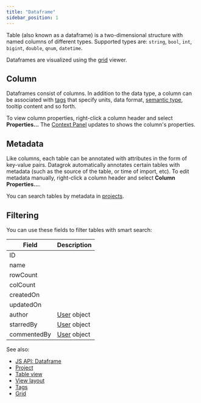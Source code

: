```yaml
---
title: "Dataframe"
sidebar_position: 1
---
```


Table (also known as a dataframe) is a two-dimensional structure with named columns of different types. Supported types
are: `string`, `bool`, `int`, `bigint`, `double`, `qnum`, `datetime`.

Dataframes are visualized using the [grid](../../visualize/viewers/grid.md) viewer.

## Column

Dataframes consist of columns. In addition to the data type, a column can be
associated with [tags](../../govern/catalog/tags.md) that specify units, data
format, [semantic type](../../govern/catalog/semantic-types.md), tooltip content
and so forth. 

To view column properties, right-click a column header and select
**Properties...** The [Context Panel](../navigation/panels/panels.md#context-panel) updates to shows the column's properties.

## Metadata

Like columns, each table can be annotated with attributes in the form of
key-value pairs. Datagrok automatically annotates certain tables with metadata
(such as the source of the table, or time of import, etc). To edit metadata
manually, right-click a column header and select
**Column Properties...**.

<!--TODO: revise when this feature (manually add metadata) is updated. Possibly merge Column Properties and Properties context menu options -->

You can search tables by metadata in [projects](project/project.md).

## Filtering

You can use these fields to filter tables with smart search:

| Field       | Description                      |
|-------------|----------------------------------|
| ID          |                                  |
| name        |                                  |
| rowCount    |                                  |
| colCount    |                                  |
| createdOn   |                                  |
| updatedOn   |                                  |
| author      | [User](../../govern/access-control/users-and-groups#users) object |
| starredBy   | [User](../../govern/access-control/users-and-groups#users) object |
| commentedBy | [User](../../govern/access-control/users-and-groups#users) object |

See also:

* [JS API: Dataframe](https://datagrok.ai/api/js/dg/classes/DataFrame)
* [Project](project/project.md)
* [Table view](../navigation/views/table-view.md)
* [View layout](../../visualize/view-layout.md)
* [Tags](../../govern/catalog/tags.md)
* [Grid](../../visualize/viewers/grid.md)
